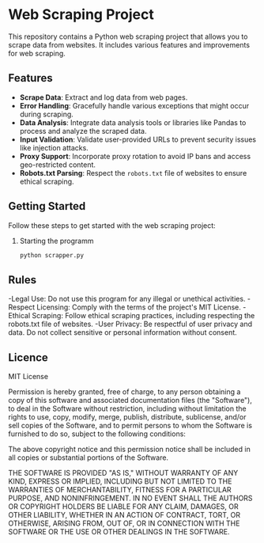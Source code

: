 # Web Scraping Project

This repository contains a Python web scraping project that allows you to scrape data from websites. It includes various features and improvements for web scraping.

## Features

- **Scrape Data**: Extract and log data from web pages.
- **Error Handling**: Gracefully handle various exceptions that might occur during scraping.
- **Data Analysis**: Integrate data analysis tools or libraries like Pandas to process and analyze the scraped data.
- **Input Validation**: Validate user-provided URLs to prevent security issues like injection attacks.
- **Proxy Support**: Incorporate proxy rotation to avoid IP bans and access geo-restricted content.
- **Robots.txt Parsing**: Respect the `robots.txt` file of websites to ensure ethical scraping.

## Getting Started

Follow these steps to get started with the web scraping project:

1. Starting the programm

   ```bash
   python scrapper.py

## Rules

-Legal Use: Do not use this program for any illegal or unethical activities.
-Respect Licensing: Comply with the terms of the project's MIT License.
-Ethical Scraping: Follow ethical scraping practices, including respecting the robots.txt file of websites.
-User Privacy: Be respectful of user privacy and data. Do not collect sensitive or personal information without consent.


## Licence
MIT License

Permission is hereby granted, free of charge, to any person obtaining a copy
of this software and associated documentation files (the "Software"), to deal
in the Software without restriction, including without limitation the rights
to use, copy, modify, merge, publish, distribute, sublicense, and/or sell
copies of the Software, and to permit persons to whom the Software is
furnished to do so, subject to the following conditions:

The above copyright notice and this permission notice shall be included in all
copies or substantial portions of the Software.

THE SOFTWARE IS PROVIDED "AS IS," WITHOUT WARRANTY OF ANY KIND, EXPRESS OR
IMPLIED, INCLUDING BUT NOT LIMITED TO THE WARRANTIES OF MERCHANTABILITY,
FITNESS FOR A PARTICULAR PURPOSE, AND NONINFRINGEMENT. IN NO EVENT SHALL THE
AUTHORS OR COPYRIGHT HOLDERS BE LIABLE FOR ANY CLAIM, DAMAGES, OR OTHER
LIABILITY, WHETHER IN AN ACTION OF CONTRACT, TORT, OR OTHERWISE, ARISING FROM,
OUT OF, OR IN CONNECTION WITH THE SOFTWARE OR THE USE OR OTHER DEALINGS IN THE
SOFTWARE.


